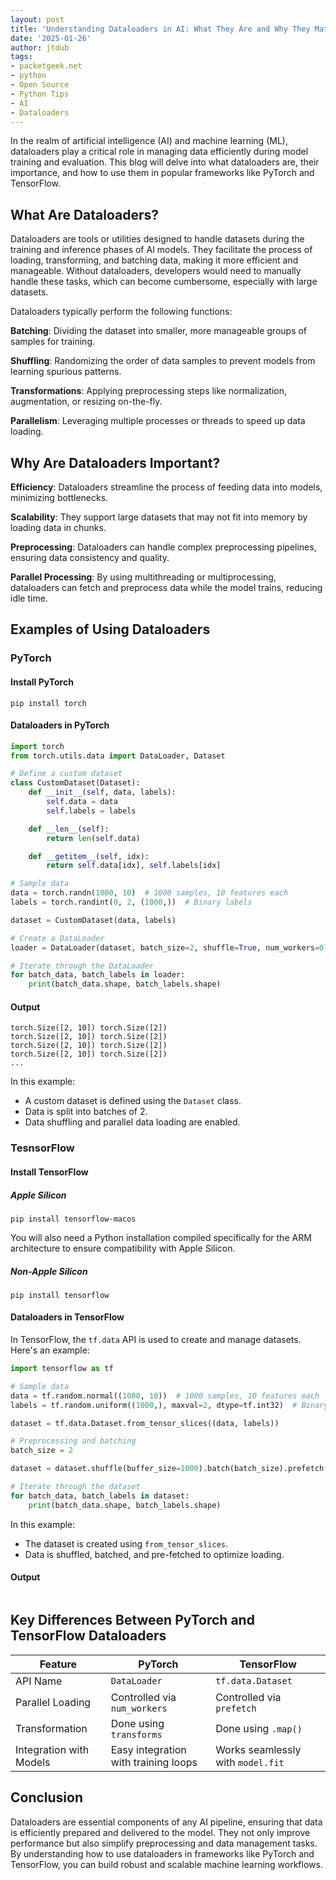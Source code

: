 ```yaml
---
layout: post
title: 'Understanding Dataloaders in AI: What They Are and Why They Matter'
date: '2025-01-26'
author: jtdub
tags:
- packetgeek.net
- python
- Open Source
- Python Tips
- AI
- Dataloaders
---
```

In the realm of artificial intelligence (AI) and machine learning (ML), dataloaders play a critical role in managing data efficiently during model training and evaluation. This blog will delve into what dataloaders are, their importance, and how to use them in popular frameworks like PyTorch and TensorFlow.

## What Are Dataloaders?

Dataloaders are tools or utilities designed to handle datasets during the training and inference phases of AI models. They facilitate the process of loading, transforming, and batching data, making it more efficient and manageable. Without dataloaders, developers would need to manually handle these tasks, which can become cumbersome, especially with large datasets.

Dataloaders typically perform the following functions:

**Batching**: Dividing the dataset into smaller, more manageable groups of samples for training.

**Shuffling**: Randomizing the order of data samples to prevent models from learning spurious patterns.

**Transformations**: Applying preprocessing steps like normalization, augmentation, or resizing on-the-fly.

**Parallelism**: Leveraging multiple processes or threads to speed up data loading.

## Why Are Dataloaders Important?

**Efficiency**: Dataloaders streamline the process of feeding data into models, minimizing bottlenecks.

**Scalability**: They support large datasets that may not fit into memory by loading data in chunks.

**Preprocessing**: Dataloaders can handle complex preprocessing pipelines, ensuring data consistency and quality.

**Parallel Processing**: By using multithreading or multiprocessing, dataloaders can fetch and preprocess data while the model trains, reducing idle time.

## Examples of Using Dataloaders

### PyTorch

#### Install PyTorch

```shell
pip install torch
```

#### Dataloaders in PyTorch

```python
import torch
from torch.utils.data import DataLoader, Dataset

# Define a custom dataset
class CustomDataset(Dataset):
    def __init__(self, data, labels):
        self.data = data
        self.labels = labels

    def __len__(self):
        return len(self.data)

    def __getitem__(self, idx):
        return self.data[idx], self.labels[idx]

# Sample data
data = torch.randn(1000, 10)  # 1000 samples, 10 features each
labels = torch.randint(0, 2, (1000,))  # Binary labels

dataset = CustomDataset(data, labels)

# Create a DataLoader
loader = DataLoader(dataset, batch_size=2, shuffle=True, num_workers=0)

# Iterate through the DataLoader
for batch_data, batch_labels in loader:
    print(batch_data.shape, batch_labels.shape)
```

#### Output

```shell
torch.Size([2, 10]) torch.Size([2])
torch.Size([2, 10]) torch.Size([2])
torch.Size([2, 10]) torch.Size([2])
torch.Size([2, 10]) torch.Size([2])
...
```

In this example:

* A custom dataset is defined using the `Dataset` class.
* Data is split into batches of 2.
* Data shuffling and parallel data loading are enabled.

### TesnsorFlow

#### Install TensorFlow

##### Apple Silicon

```shell
pip install tensorflow-macos
```

You will also need a Python installation compiled specifically for the ARM architecture to ensure compatibility with Apple Silicon.

##### Non-Apple Silicon

```shell
pip install tensorflow
```

#### Dataloaders in TensorFlow

In TensorFlow, the `tf.data` API is used to create and manage datasets. Here's an example:

```python
import tensorflow as tf

# Sample data
data = tf.random.normal((1000, 10))  # 1000 samples, 10 features each
labels = tf.random.uniform((1000,), maxval=2, dtype=tf.int32)  # Binary labels

dataset = tf.data.Dataset.from_tensor_slices((data, labels))

# Preprocessing and batching
batch_size = 2

dataset = dataset.shuffle(buffer_size=1000).batch(batch_size).prefetch(buffer_size=tf.data.AUTOTUNE)

# Iterate through the dataset
for batch_data, batch_labels in dataset:
    print(batch_data.shape, batch_labels.shape)
```

In this example:
* The dataset is created using `from_tensor_slices`.
* Data is shuffled, batched, and pre-fetched to optimize loading.

#### Output

```shell

```

## Key Differences Between PyTorch and TensorFlow Dataloaders

| Feature                 | PyTorch                              | TensorFlow                        |
|-------------------------|--------------------------------------|-----------------------------------| 
| API Name                | `DataLoader`                         | `tf.data.Dataset`                 |
| Parallel Loading        | Controlled via `num_workers`         | Controlled via `prefetch`         |
| Transformation          | Done using `transforms`              | Done using `.map()`               |
| Integration with Models | Easy integration with training loops | Works seamlessly with `model.fit` |


## Conclusion

Dataloaders are essential components of any AI pipeline, ensuring that data is efficiently prepared and delivered to the model. They not only improve performance but also simplify preprocessing and data management tasks. By understanding how to use dataloaders in frameworks like PyTorch and TensorFlow, you can build robust and scalable machine learning workflows.
